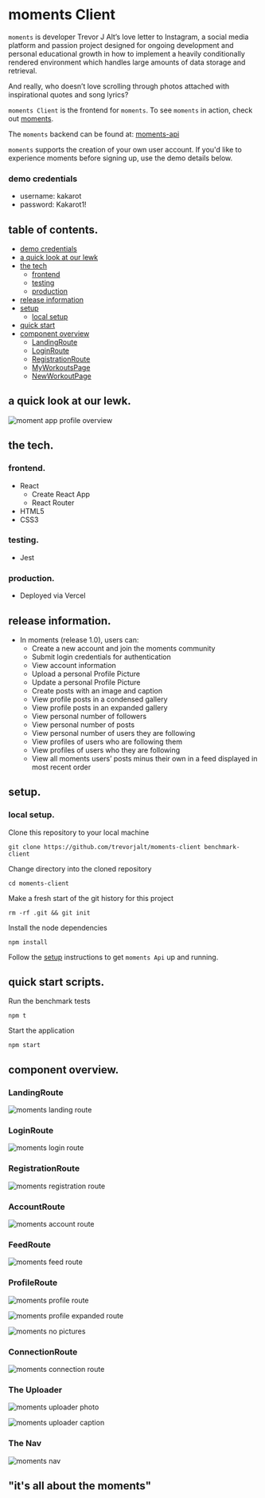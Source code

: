 # moments Client

`moments` is developer Trevor J Alt’s love letter to Instagram,  a social media platform and passion project designed for ongoing development and personal educational growth in how to implement a heavily conditionally rendered environment which handles large amounts of data storage and retrieval.  

And really, who doesn’t love scrolling through photos attached with inspirational quotes and song lyrics?

`moments Client` is the frontend for `moments`.  To see `moments` in action, check out [moments](https://moments-live.vercel.app/ "moments").

The `moments` backend can be found at: [moments-api](https://github.com/trevorjalt/moments-api/ "moments Api")

`moments` supports the creation of your own user account.  If you'd like to experience moments before signing up, use the demo details below.

### demo credentials

* username: kakarot
* password: Kakarot1!

## table of contents.

* [demo credentials](#democredentials)
* [a quick look at our lewk](#a-quick-look-at-our-lewk)
* [the tech](#the-tech)
  * [frontend](#frontend)
  * [testing](#testing)
  * [production](#production)
* [release information](#release-information)
* [setup](#setup)
  * [local setup](#local-setup)
* [quick start](#quick-start-scripts)
* [component overview](#component-overview)
  * [LandingRoute](#LandingRoute)
  * [LoginRoute](#LoginRoute)
  * [RegistrationRoute](#RegistrationRoute)
  * [MyWorkoutsPage](#MyWorkoutsPage)
  * [NewWorkoutPage](#NewWorkoutPage)

## a quick look at our lewk.

![moment app profile overview](/images/moments-profile.png)

## the tech.

### frontend.

* React
  * Create React App
  * React Router
* HTML5
* CSS3

### testing.

* Jest

### production.

* Deployed via Vercel

## release information.

* In moments (release 1.0), users can:
  * Create a new account and join the moments community
  * Submit login credentials for authentication
  * View account information
  * Upload a personal Profile Picture
  * Update a personal Profile Picture
  * Create posts with an image and caption
  * View profile posts in a condensed gallery
  * View profile posts in an expanded gallery
  * View personal number of followers
  * View personal number of posts
  * View personal number of users they are following
  * View profiles of users who are following them
  * View profiles of users who they are following
  * View all moments users’ posts minus their own in a feed displayed in most recent order
  
## setup.

### local setup.

Clone this repository to your local machine 

````
git clone https://github.com/trevorjalt/moments-client benchmark-client
````

Change directory into the cloned repository

````
cd moments-client
````

Make a fresh start of the git history for this project

```` 
rm -rf .git && git init
````

Install the node dependencies 

````
npm install
````

Follow the [setup](https://github.com/trevorjalt/moments-api#setup "setup") instructions to get `moments Api` up and running.

## quick start scripts.

Run the benchmark tests

````
npm t
````

Start the application

````
npm start
````

## component overview.

### LandingRoute

![moments landing route](/images/moments-landing.png)

### LoginRoute

![moments login route](/images/moments-login.png)

### RegistrationRoute

![moments registration route](/images/moments-register.png)

### AccountRoute

![moments account route](/images/moments-account.png)

### FeedRoute

![moments feed route](/images/moments-feed.jpg)

### ProfileRoute

![moments profile route](/images/moments-profile-gogeta.png)

![moments profile expanded route](/images/moments-gallery-expanded.png)

![moments no pictures](/images/moments-no-posts.png)

### ConnectionRoute

![moments connection route](/images/moments-connections.png)

### The Uploader

![moments uploader photo](/images/moments-upload.png)

![moments uploader caption](/images/moments-caption.png)

### The Nav

![moments nav](/images/moments-nav.png)

## "it's all about the moments" 

